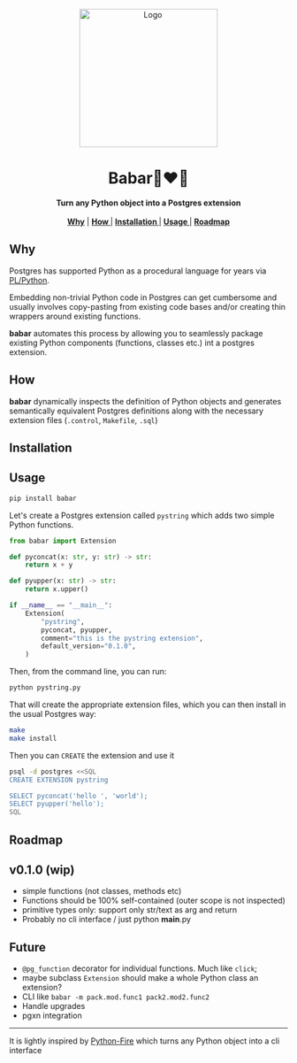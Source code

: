 <p align="center">
<p align="center">
   <img width="250" height="250" src="https://tselai.com/data/babar-1.png" alt="Logo">
  </p>
  <h1 align="center">Babar🐘❤️🐍</h1>
  <p align="center">
  <strong>Turn any Python object into a Postgres extension</strong>
    <br> <br />
    <a href="#why"><strong> Why</strong></a> |
    <a href="#how"><strong> How </strong></a> |
    <a href="#installation"><strong> Installation </strong></a> |
    <a href="#usage"><strong> Usage </strong></a> |
    <a href="#roadmap"><strong> Roadmap </strong></a> 

   </p>

## Why

Postgres has supported Python as a procedural language for years
via [PL/Python](https://www.postgresql.org/docs/current/plpython.html).

Embedding non-trivial Python code in Postgres  can get cumbersome and usually
involves copy-pasting from existing code bases and/or creating thin wrappers around existing functions.

**babar** automates this process by allowing you to seamlessly package existing Python components (functions, classes etc.)
int a postgres extension.

## How
**babar** dynamically inspects the definition of Python objects
and generates semantically equivalent Postgres definitions
along with the necessary extension files (`.control`, `Makefile`, `.sql`)

## Installation

## Usage

```bash
pip install babar
```

Let's create a Postgres extension called `pystring`
which adds two simple Python functions.

```python
from babar import Extension

def pyconcat(x: str, y: str) -> str:
    return x + y

def pyupper(x: str) -> str:
    return x.upper()

if __name__ == "__main__":
    Extension(
        "pystring",
        pyconcat, pyupper,
        comment="this is the pystring extension",
        default_version="0.1.0",
    )
```

Then, from the command line, you can run:

```bash
python pystring.py
```

That will create the appropriate extension files,
which you can then install in the usual Postgres way:
```bash
make 
make install
```

Then you can `CREATE` the extension and use it

```bash
psql -d postgres <<SQL
CREATE EXTENSION pystring

SELECT pyconcat('hello ', 'world');
SELECT pyupper('hello');
SQL
```

## Roadmap

## v0.1.0 (wip)

* simple functions (not classes, methods etc)
* Functions should be 100% self-contained (outer scope is not inspected)
* primitive types only: support only str/text as arg and return
* Probably no cli interface / just python __main__.py

## Future
* `@pg_function` decorator for individual functions. Much like `click`;
* maybe subclass `Extension` should make a whole Python class an extension?
* CLI like `babar -m pack.mod.func1 pack2.mod2.func2`
* Handle upgrades
* pgxn integration

---

It is lightly inspired by [Python-Fire](https://github.com/google/python-fire) 
which turns any Python object into a cli interface
